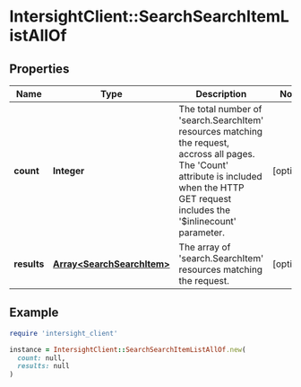 # IntersightClient::SearchSearchItemListAllOf

## Properties

| Name | Type | Description | Notes |
| ---- | ---- | ----------- | ----- |
| **count** | **Integer** | The total number of &#39;search.SearchItem&#39; resources matching the request, accross all pages. The &#39;Count&#39; attribute is included when the HTTP GET request includes the &#39;$inlinecount&#39; parameter. | [optional] |
| **results** | [**Array&lt;SearchSearchItem&gt;**](SearchSearchItem.md) | The array of &#39;search.SearchItem&#39; resources matching the request. | [optional] |

## Example

```ruby
require 'intersight_client'

instance = IntersightClient::SearchSearchItemListAllOf.new(
  count: null,
  results: null
)
```

